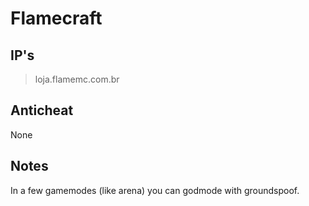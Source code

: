 # Flamecraft
## IP's
> loja.flamemc.com.br

## Anticheat
None

## Notes
In a few gamemodes (like arena) you can godmode with groundspoof. 